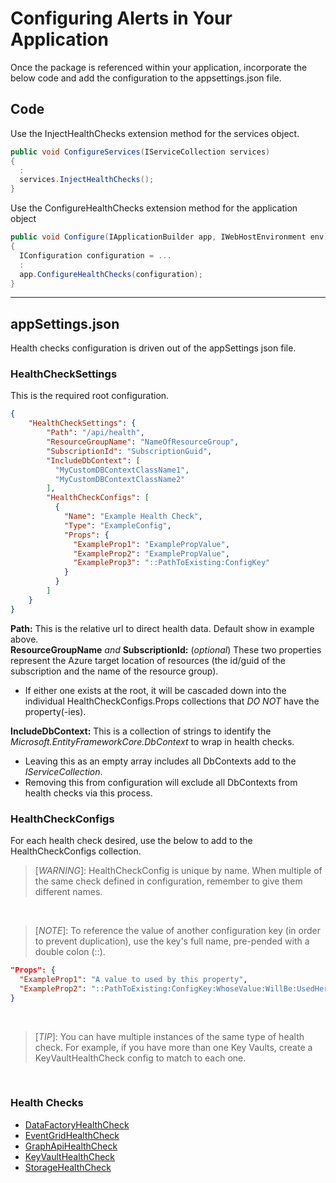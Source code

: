 # Configuring Alerts in Your Application

Once the package is referenced within your application, incorporate the below code and add the configuration to the appsettings.json file.

## Code

Use the InjectHealthChecks extension method for the services object.
```c#
public void ConfigureServices(IServiceCollection services)
{
  :
  services.InjectHealthChecks();
}
```

Use the ConfigureHealthChecks extension method for the application object
```c#
public void Configure(IApplicationBuilder app, IWebHostEnvironment env)
{
  IConfiguration configuration = ...
  :
  app.ConfigureHealthChecks(configuration);
}
```
---

## appSettings.json
Health checks configuration is driven out of the appSettings json file.

### **HealthCheckSettings**
This is the required root configuration.  
```json
{
    "HealthCheckSettings": {
        "Path": "/api/health",
        "ResourceGroupName": "NameOfResourceGroup",
        "SubscriptionId": "SubscriptionGuid",
        "IncludeDbContext": [
          "MyCustomDBContextClassName1",
          "MyCustomDBContextClassName2"
        ],
        "HealthCheckConfigs": [
          {
            "Name": "Example Health Check",
            "Type": "ExampleConfig",
            "Props": {
              "ExampleProp1": "ExamplePropValue",
              "ExampleProp2": "ExamplePropValue",
              "ExampleProp3": "::PathToExisting:ConfigKey"
            }
          }
        ]
    }
}
```
**Path:** This is the relative url to direct health data.  Default show in example above.  
**ResourceGroupName** _and_ **SubscriptionId:** (_optional_) These two properties represent the Azure target location of resources (the id/guid of the subscription and the name of the resource group).  
  * If either one exists at the root, it will be cascaded down into the individual HealthCheckConfigs.Props collections that _DO NOT_ have the property(-ies).  

**IncludeDbContext:** This is a collection of strings to identify the _Microsoft.EntityFrameworkCore.DbContext_ to wrap in health checks.  
  * Leaving this as an empty array includes all DbContexts add to the _IServiceCollection_.
  * Removing this from configuration will exclude all DbContexts from health checks via this process.

### **HealthCheckConfigs**
For each health check desired, use the below to add to the HealthCheckConfigs collection.

> [_WARNING_]:  HealthCheckConfig is unique by name.  When multiple of the same check defined in configuration, remember to give them different names.  

<br />

> [_NOTE_]:  To reference the value of another configuration key (in order to prevent duplication), use the key's full name, pre-pended with a double colon (::).
```json
"Props": {
  "ExampleProp1": "A value to used by this property",
  "ExampleProp2": "::PathToExisting:ConfigKey:WhoseValue:WillBe:UsedHere"
}
```

<br />

> [_TIP_]: You can have multiple instances of the same type of health check.  For example, if you have more than one Key Vaults, create a KeyVaultHealthCheck config to match to each one.

<br />

### **Health Checks**
- [DataFactoryHealthCheck](/docs/DataFactoryHealthCheck.md)
- [EventGridHealthCheck](/docs/EventGridHealthCheck.md)
- [GraphApiHealthCheck](/docs/GraphApiHealthCheck.md)
- [KeyVaultHealthCheck](/docs/KeyVaultHealthCheck.md)
- [StorageHealthCheck](/docs/StorageHealthCheck.md)
